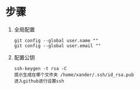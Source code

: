 # 步骤
 1. 全局配置

    ```
    git config --global user.name ""
    git config --global user.email ""

    ```

 2. 配置公钥
	```
	ssh-keygen -t rsa -C 
	提示生成在哪个文件夹 /home/xander/.ssh/id_rsa.pub
	进入github进行设置ssh

	```
